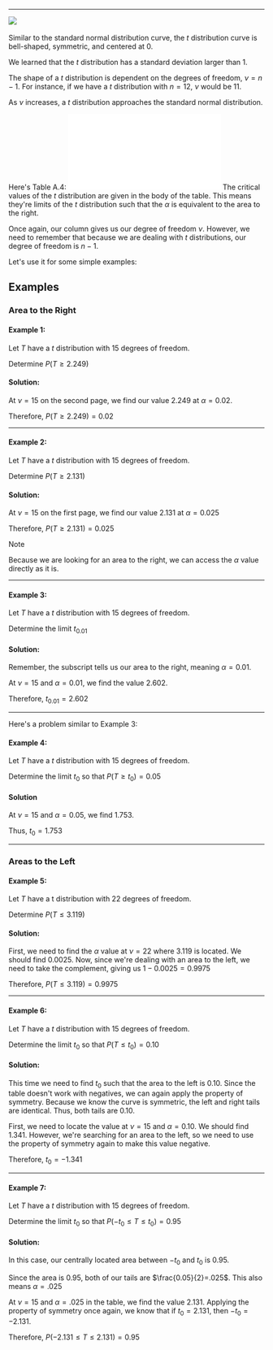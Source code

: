 - - -
![](t-distribution-curve-vs-standard-normal-curve.png)

Similar to the standard normal distribution curve, the $t$ distribution curve is bell-shaped, symmetric, and centered at 0.

We learned that the $t$ distribution has a standard deviation larger than 1. 

The shape of a $t$ distribution is dependent on the degrees of freedom, $\nu=n-1$. For instance, if we have a $t$ distribution with $n=12$, $\nu$ would be $11$.

As $\nu$ increases, a $t$ distribution approaches the standard normal distribution.

Here's Table A.4: ![](./Resources/Table%20A4%20-%20Critical%20Values%20of%20the%20t%20Distribution.pdf)
The critical values of the $t$ distribution are given in the body of the table. This means they're limits of the $t$ distribution such that the $\alpha$ is equivalent to the area to the right.

Once again, our column gives us our degree of freedom $\nu$. However, we need to remember that because we are dealing with $t$ distributions, our degree of freedom is $n-1$.

Let's use it for some simple examples:

## Examples
### Area to the Right
#### Example 1:
Let $T$ have a $t$ distribution with 15 degrees of freedom.

Determine $P(T\geq 2.249)$

#### Solution:
At $\nu=15$ on the second page, we find our value $2.249$ at $\alpha=0.02$.

Therefore, $P(T\geq 2.249)=0.02$

- - -
#### Example 2:
Let $T$ have a $t$ distribution with 15 degrees of freedom.

Determine $P(T\geq 2.131)$

#### Solution:
At $\nu=15$ on the first page, we find our value $2.131$ at $\alpha=0.025$

Therefore, $P(T\geq 2.131)=0.025$

> [!note]
> Because we are looking for an area to the right, we can access the $\alpha$ value directly as it is.

- - -
#### Example 3:
Let $T$ have a $t$ distribution with 15 degrees of freedom.

Determine the limit $t_{0.01}$

#### Solution:
Remember, the subscript tells us our area to the right, meaning $\alpha=0.01$.

At $\nu=15$ and $\alpha=0.01$, we find the value $2.602$.

Therefore, $t_{0.01}=2.602$

- - -
Here's a problem similar to Example 3:
#### Example 4:
Let $T$ have a $t$ distribution with 15 degrees of freedom. 

Determine the limit $t_{0}$ so that $P(T\geq t_{0})=0.05$

#### Solution
At $\nu=15$ and $\alpha=0.05$, we find $1.753$.

Thus, $t_{0}=1.753$

- - -
### Areas to the Left
#### Example 5:
Let $T$ have a t distribution with 22 degrees of freedom.

Determine $P(T\leq 3.119)$
#### Solution:
First, we need to find the $\alpha$ value at $\nu=22$ where $3.119$ is located. We should find $0.0025$. Now, since we're dealing with an area to the left, we need to take the complement, giving us $1-0.0025=0.9975$

Therefore, $P(T\leq 3.119)=0.9975$

- - -
#### Example 6:
Let $T$ have a $t$ distribution with 15 degrees of freedom. 

Determine the limit $t_{0}$ so that $P(T\leq t_{0})=0.10$

#### Solution:
This time we need to find $t_{0}$ such that the area to the left is $0.10$. Since the table doesn't work with negatives, we can again apply the property of symmetry. Because we know the curve is symmetric, the left and right tails are identical. Thus, both tails are $0.10$. 

First, we need to locate the value at $\nu=15$ and $\alpha=0.10$. We should find $1.341$. However, we're searching for an area to the left, so we need to use the property of symmetry again to make this value negative.

Therefore, $t_{0}=-1.341$
- - -
#### Example 7:
Let $T$ have a $t$ distribution with 15 degrees of freedom.

Determine the limit $t_{0}$ so that $P(-t_{0}\leq T\leq t_{0})=0.95$

#### Solution:
In this case, our centrally located area between $-t_{0}$ and $t_{0}$ is $0.95$.

Since the area is $0.95$, both of our tails are $\frac{0.05}{2}=.025$. This also means $\alpha=.025$

At $\nu=15$ and $\alpha=.025$ in the table, we find the value $2.131$. Applying the property of symmetry once again, we know that if $t_{0}=2.131$, then $-t_{0}=-2.131$.

Therefore, $P(-2.131\leq T\leq 2.131)=0.95$




